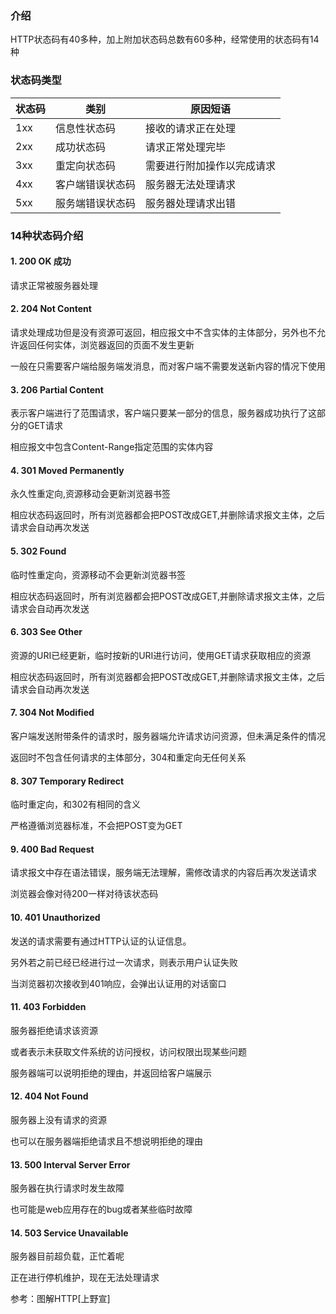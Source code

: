 ### 介绍
HTTP状态码有40多种，加上附加状态码总数有60多种，经常使用的状态码有14种

### 状态码类型

  状态码 | 类别 | 原因短语
--- | --- | ---
1xx| 信息性状态码 | 接收的请求正在处理
2xx| 成功状态码 | 请求正常处理完毕
3xx| 重定向状态码 | 需要进行附加操作以完成请求
4xx| 客户端错误状态码 | 服务器无法处理请求
5xx| 服务端错误状态码 | 服务器处理请求出错

### 14种状态码介绍

#### 1. 200 OK 成功

请求正常被服务器处理

#### 2. 204 Not Content

请求处理成功但是没有资源可返回，相应报文中不含实体的主体部分，另外也不允许返回任何实体，浏览器返回的页面不发生更新

一般在只需要客户端给服务端发消息，而对客户端不需要发送新内容的情况下使用

#### 3. 206 Partial Content

表示客户端进行了范围请求，客户端只要某一部分的信息，服务器成功执行了这部分的GET请求

相应报文中包含Content-Range指定范围的实体内容

#### 4. 301 Moved Permanently

永久性重定向,资源移动会更新浏览器书签

相应状态码返回时，所有浏览器都会把POST改成GET,并删除请求报文主体，之后请求会自动再次发送

#### 5. 302 Found

临时性重定向，资源移动不会更新浏览器书签

相应状态码返回时，所有浏览器都会把POST改成GET,并删除请求报文主体，之后请求会自动再次发送

#### 6. 303 See Other

资源的URI已经更新，临时按新的URI进行访问，使用GET请求获取相应的资源

相应状态码返回时，所有浏览器都会把POST改成GET,并删除请求报文主体，之后请求会自动再次发送

#### 7. 304 Not Modified

客户端发送附带条件的请求时，服务器端允许请求访问资源，但未满足条件的情况

返回时不包含任何请求的主体部分，304和重定向无任何关系

#### 8. 307 Temporary Redirect

临时重定向，和302有相同的含义

严格遵循浏览器标准，不会把POST变为GET

#### 9. 400 Bad Request

请求报文中存在语法错误，服务端无法理解，需修改请求的内容后再次发送请求

浏览器会像对待200一样对待该状态码

#### 10. 401 Unauthorized

发送的请求需要有通过HTTP认证的认证信息。

另外若之前已经已经进行过一次请求，则表示用户认证失败

当浏览器初次接收到401响应，会弹出认证用的对话窗口

#### 11. 403 Forbidden

服务器拒绝请求该资源

或者表示未获取文件系统的访问授权，访问权限出现某些问题

服务器端可以说明拒绝的理由，并返回给客户端展示

#### 12. 404 Not Found

服务器上没有请求的资源

也可以在服务器端拒绝请求且不想说明拒绝的理由

#### 13. 500 Interval Server Error

服务器在执行请求时发生故障

也可能是web应用存在的bug或者某些临时故障

#### 14. 503 Service Unavailable

服务器目前超负载，正忙着呢

正在进行停机维护，现在无法处理请求


参考：图解HTTP[上野宣]

